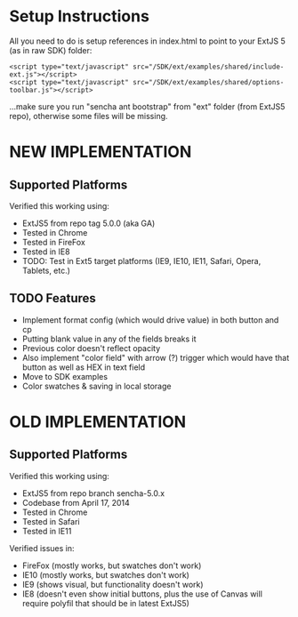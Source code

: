# Setup Instructions

All you need to do is setup references in index.html to point to your ExtJS 5 (as in raw SDK) folder:

    <script type="text/javascript" src="/SDK/ext/examples/shared/include-ext.js"></script>
    <script type="text/javascript" src="/SDK/ext/examples/shared/options-toolbar.js"></script>

...make sure you run "sencha ant bootstrap" from "ext" folder (from ExtJS5 repo), otherwise some files will be missing.

# NEW IMPLEMENTATION

## Supported Platforms
Verified this working using:
* ExtJS5 from repo tag 5.0.0 (aka GA)
* Tested in Chrome
* Tested in FireFox
* Tested in IE8
* TODO: Test in Ext5 target platforms (IE9, IE10, IE11, Safari, Opera, Tablets, etc.)

## TODO Features
* Implement format config (which would drive value) in both button and cp
* Putting blank value in any of the fields breaks it
* Previous color doesn't reflect opacity
* Also implement "color field" with arrow (?) trigger which would have that button as well as HEX in text field
* Move to SDK examples
* Color swatches & saving in local storage

# OLD IMPLEMENTATION

## Supported Platforms
Verified this working using:
* ExtJS5 from repo branch sencha-5.0.x
* Codebase from April 17, 2014
* Tested in Chrome
* Tested in Safari
* Tested in IE11

Verified issues in:
* FireFox (mostly works, but swatches don't work)
* IE10 (mostly works, but swatches don't work)
* IE9 (shows visual, but functionality doesn't work)
* IE8 (doesn't even show initial buttons, plus the use of Canvas will require polyfil that should be in latest ExtJS5)